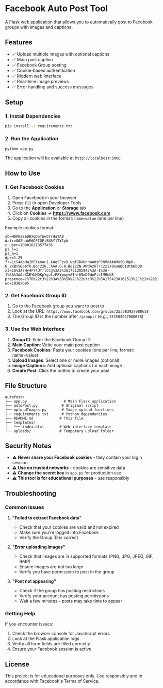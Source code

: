 # Facebook Auto Post Tool

A Flask web application that allows you to automatically post to Facebook groups with images and captions.

## Features

- ✅ Upload multiple images with optional captions
- ✅ Main post caption
- ✅ Facebook Group posting
- ✅ Cookie-based authentication
- ✅ Modern web interface
- ✅ Real-time image previews
- ✅ Error handling and success messages

## Setup

### 1. Install Dependencies

```bash
pip install -r requirements.txt
```

### 2. Run the Application

```bash
python app.py
```

The application will be available at `http://localhost:5000`

## How to Use

### 1. Get Facebook Cookies

1. Open Facebook in your browser
2. Press `F12` to open Developer Tools
3. Go to the **Application** or **Storage** tab
4. Click on **Cookies** → **https://www.facebook.com**
5. Copy all cookies in the format: `name=value` (one per line)

Example cookies format:

```
sb=H0FhaEbDBXqDofWwO7rHaTA0
datr=80ZhaAM6QFIGPtBN8Y1TYIpb
c_user=100010218577436
ps_l=1
ps_n=1
dpr=1.25
fr=1tS4abHa2RFXeoAu1.AWeSFzv9_wqfJDXUnh4aWsP0NMnAAWMXS0HNpK-6_2KBv5GpbfU.Boj22N..AAA.0.0.Boj22N.AWdA20l7c2zis0ma6Q6IUtb6bQ8
xs=16%3A7Hy4FY4UTrlCCg%3A2%3A1751205947%3A-1%3A-1%3A%3AAcXXBYUMOKpYgulzP8YpmyvATnf65oD0doPtzIMHbN8
presence=C%7B%22t3%22%3A%5B%5D%2C%22utc3%22%3A1754230161513%2C%22v%22%3A1%7D
wd=1036x695
```

### 2. Get Facebook Group ID

1. Go to the Facebook group you want to post to
2. Look at the URL: `https://www.facebook.com/groups/253583927080658`
3. The Group ID is the number after `/groups/` (e.g., `253583927080658`)

### 3. Use the Web Interface

1. **Group ID**: Enter the Facebook Group ID
2. **Main Caption**: Write your main post caption
3. **Facebook Cookies**: Paste your cookies (one per line, format: name=value)
4. **Upload Images**: Select one or more images (optional)
5. **Image Captions**: Add optional captions for each image
6. **Create Post**: Click the button to create your post

## File Structure

```
autoPost/
├── app.py                 # Main Flask application
├── autoPost.py           # Original script
├── uploadImages.py       # Image upload functions
├── requirements.txt      # Python dependencies
├── README.md            # This file
├── templates/
│   └── index.html       # Web interface template
└── uploads/             # Temporary upload folder
```

## Security Notes

- ⚠️ **Never share your Facebook cookies** - they contain your login session
- ⚠️ **Use on trusted networks** - cookies are sensitive data
- ⚠️ **Change the secret key** in `app.py` for production use
- ⚠️ **This tool is for educational purposes** - use responsibly

## Troubleshooting

### Common Issues

1. **"Failed to extract Facebook data"**

   - Check that your cookies are valid and not expired
   - Make sure you're logged into Facebook
   - Verify the Group ID is correct

2. **"Error uploading images"**

   - Check that images are in supported formats (PNG, JPG, JPEG, GIF, BMP)
   - Ensure images are not too large
   - Verify you have permission to post in the group

3. **"Post not appearing"**
   - Check if the group has posting restrictions
   - Verify your account has posting permissions
   - Wait a few minutes - posts may take time to appear

### Getting Help

If you encounter issues:

1. Check the browser console for JavaScript errors
2. Look at the Flask application logs
3. Verify all form fields are filled correctly
4. Ensure your Facebook session is active

## License

This project is for educational purposes only. Use responsibly and in accordance with Facebook's Terms of Service.
